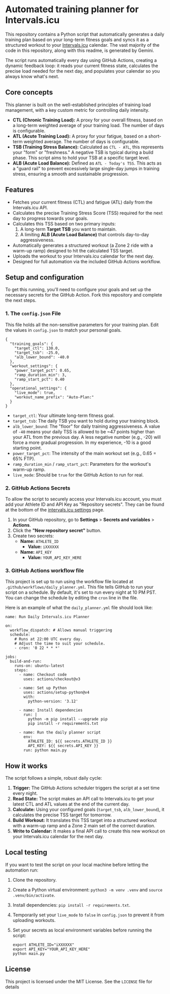 # Automated training planner for Intervals.icu

This repository contains a Python script that automatically generates a daily training plan based on your long-term fitness goals and syncs it as a structured workout to your [Intervals.icu](https://intervals.icu) calendar. The vast majority of the code in this repository, along with this readme, is generated by Gemini.

The script runs automatically every day using GitHub Actions, creating a dynamic feedback loop: it reads your current fitness state, calculates the precise load needed for the next day, and populates your calendar so you always know what's next.

## Core concepts

This planner is built on the well-established principles of training load management, with a key custom metric for controlling daily intensity.

-   **CTL (Chronic Training Load):** A proxy for your overall fitness, based on a long-term weighted average of your training load. The number of days is configurable.
-   **ATL (Acute Training Load):** A proxy for your fatigue, based on a short-term weighted average. The number of days is configurable.
-   **TSB (Training Stress Balance):** Calculated as `CTL - ATL`, this represents your "form" or "freshness." A negative TSB is typical during a build phase. This script aims to hold your TSB at a specific target level.
-   **ALB (Acute Load Balance):** Defined as `ATL - Today's TSS`. This acts as a "guard rail" to prevent excessively large single-day jumps in training stress, ensuring a smooth and sustainable progression.

## Features

-   Fetches your current fitness (CTL) and fatigue (ATL) daily from the Intervals.icu API.
-   Calculates the precise Training Stress Score (TSS) required for the next day to progress towards your goals.
-   Calculates this TSS based on two primary inputs:
    1.  A long-term **Target TSB** you want to maintain.
    2.  A limiting **ALB (Acute Load Balance)** that controls day-to-day aggressiveness.
-   Automatically generates a structured workout (a Zone 2 ride with a warm-up ramp) designed to hit the calculated TSS target.
-   Uploads the workout to your Intervals.icu calendar for the next day.
-   Designed for full automation via the included GitHub Actions workflow.

## Setup and configuration

To get this running, you'll need to configure your goals and set up the necessary secrets for the GitHub Action. Fork this repository and complete the next steps.

### 1. The `config.json` File

This file holds all the non-sensitive parameters for your training plan. Edit the values in `config.json` to match your personal goals.

```
{
  "training_goals": {
    "target_ctl": 130.0,
    "target_tsb": -25.0,
    "alb_lower_bound": -40.0
  },
  "workout_settings": {
    "power_target_pct": 0.65,
    "ramp_duration_min": 3,
    "ramp_start_pct": 0.40
  },
  "operational_settings": {
    "live_mode": true,
    "workout_name_prefix": "Auto-Plan:"
  }
}

```

-   `target_ctl`: Your ultimate long-term fitness goal.
-   `target_tsb`: The daily TSB you want to hold during your training block.
-   `alb_lower_bound`: The "floor" for daily training aggressiveness. A value of `-40` means your daily TSS is allowed to be ~47 points higher than your ATL from the previous day. A less negative number (e.g., -20) will force a more gradual progression. In my experience, -10 is a good starting point.
-   `power_target_pct`: The intensity of the main workout set (e.g., 0.65 = 65% FTP).
-   `ramp_duration_min` / `ramp_start_pct`: Parameters for the workout's warm-up ramp.
-   `live_mode`: Should be `true` for the GitHub Action to run for real.

### 2. GitHub Actions Secrets

To allow the script to securely access your Intervals.icu account, you must add your Athlete ID and API Key as "Repository secrets". They can be found at the bottom of the [intervals.icu settings](https://intervals.icu/settings) page.

1.  In your GitHub repository, go to **Settings** > **Secrets and variables** > **Actions**.
2.  Click the **"New repository secret"** button.
3.  Create two secrets:
    -   **Name:** `ATHLETE_ID`
        -   **Value:** `iXXXXXX`
    -   **Name:** `API_KEY`
        -   **Value:** `YOUR_API_KEY_HERE`

### 3. GitHub Actions workflow file

This project is set up to run using the workflow file located at `.github/workflows/daily_planner.yml`. This file tells GitHub to run your script on a schedule. By default, it's set to run every night at 10 PM PST. You can change the schedule by editing the `cron` line in the file.

Here is an example of what the `daily_planner.yml` file should look like:

```
name: Run Daily Intervals.icu Planner

on:
  workflow_dispatch: # Allows manual triggering
  schedule:
    # Runs at 22:00 UTC every day.
    # Adjust the time to suit your schedule.
    - cron: '0 22 * * *'

jobs:
  build-and-run:
    runs-on: ubuntu-latest
    steps:
      - name: Checkout code
        uses: actions/checkout@v3

      - name: Set up Python
        uses: actions/setup-python@v4
        with:
          python-version: '3.12'

      - name: Install dependencies
        run: |
          python -m pip install --upgrade pip
          pip install -r requirements.txt

      - name: Run the daily planner script
        env:
          ATHLETE_ID: ${{ secrets.ATHLETE_ID }}
          API_KEY: ${{ secrets.API_KEY }}
        run: python main.py

```

## How it works

The script follows a simple, robust daily cycle:

1.  **Trigger:** The GitHub Actions scheduler triggers the script at a set time every night.
2.  **Read State:** The script makes an API call to Intervals.icu to get your latest CTL and ATL values at the end of the current day.
3.  **Calculate:** Using your configured goals (`target_tsb`, `alb_lower_bound`), it calculates the precise TSS target for tomorrow.
4.  **Build Workout:** It translates this TSS target into a structured workout with a warm-up ramp and a Zone 2 main set of the correct duration.
5.  **Write to Calendar:** It makes a final API call to create this new workout on your Intervals.icu calendar for the next day.

## Local testing

If you want to test the script on your local machine before letting the automation run:

1.  Clone the repository.
    
2.  Create a Python virtual environment: `python3 -m venv .venv` and `source .venv/bin/activate`.
    
3.  Install dependencies: `pip install -r requirements.txt`.
    
4.  Temporarily set your `live_mode` to `false` in `config.json` to prevent it from uploading workouts.
    
5.  Set your secrets as local environment variables before running the script:
    
    ```
    export ATHLETE_ID="iXXXXXX"
    export API_KEY="YOUR_API_KEY_HERE"
    python main.py
    
    ```
    

## License

This project is licensed under the MIT License. See the `LICENSE` file for details
